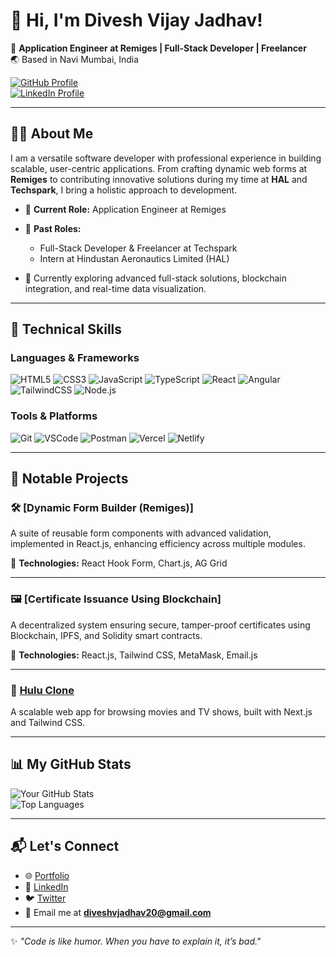# 👋 Hi, I'm Divesh Vijay Jadhav!  

🚀 **Application Engineer at Remiges | Full-Stack Developer | Freelancer**  
🌏 Based in Navi Mumbai, India  

[![GitHub Profile](https://img.shields.io/badge/-GitHub-181717?style=for-the-badge&logo=github)](https://github.com/DiveshJ8766/)  
[![LinkedIn Profile](https://img.shields.io/badge/-LinkedIn-0077B5?style=for-the-badge&logo=linkedin&logoColor=white)](https://linkedin.com/in/diveshjadhav8766/)  

---

## 🧑‍💻 About Me  

I am a versatile software developer with professional experience in building scalable, user-centric applications. From crafting dynamic web forms at **Remiges** to contributing innovative solutions during my time at **HAL** and **Techspark**, I bring a holistic approach to development.  

- 🌟 **Current Role:** Application Engineer at Remiges  
- 💼 **Past Roles:**  
  - Full-Stack Developer & Freelancer at Techspark  
  - Intern at Hindustan Aeronautics Limited (HAL)  

- 🌱 Currently exploring advanced full-stack solutions, blockchain integration, and real-time data visualization.  

---

## 🔧 Technical Skills  

### Languages & Frameworks  
![HTML5](https://img.shields.io/badge/-HTML5-E34F26?style=flat-square&logo=html5&logoColor=white)
![CSS3](https://img.shields.io/badge/-CSS3-1572B6?style=flat-square&logo=css3&logoColor=white)
![JavaScript](https://img.shields.io/badge/-JavaScript-F7DF1E?style=flat-square&logo=javascript&logoColor=black)
![TypeScript](https://img.shields.io/badge/-TypeScript-3178C6?style=flat-square&logo=typescript&logoColor=white)
![React](https://img.shields.io/badge/-React-61DAFB?style=flat-square&logo=react&logoColor=black)
![Angular](https://img.shields.io/badge/-Angular-DD0031?style=flat-square&logo=angular&logoColor=white)
![TailwindCSS](https://img.shields.io/badge/-TailwindCSS-38B2AC?style=flat-square&logo=tailwind-css&logoColor=white)
![Node.js](https://img.shields.io/badge/-Node.js-339933?style=flat-square&logo=node.js&logoColor=white)

### Tools & Platforms  
![Git](https://img.shields.io/badge/-Git-F05032?style=flat-square&logo=git&logoColor=white)
![VSCode](https://img.shields.io/badge/-VSCode-007ACC?style=flat-square&logo=visual-studio-code&logoColor=white)
![Postman](https://img.shields.io/badge/-Postman-FF6C37?style=flat-square&logo=postman&logoColor=white)
![Vercel](https://img.shields.io/badge/-Vercel-000000?style=flat-square&logo=vercel&logoColor=white)
![Netlify](https://img.shields.io/badge/-Netlify-00C7B7?style=flat-square&logo=netlify&logoColor=white)

---

## 🌟 Notable Projects  

### 🛠️ [Dynamic Form Builder (Remiges)]  
A suite of reusable form components with advanced validation, implemented in React.js, enhancing efficiency across multiple modules.  

🔗 **Technologies:** React Hook Form, Chart.js, AG Grid  

---

### 🖼️ [Certificate Issuance Using Blockchain]  
A decentralized system ensuring secure, tamper-proof certificates using Blockchain, IPFS, and Solidity smart contracts.  

🔗 **Technologies:** React.js, Tailwind CSS, MetaMask, Email.js  

---

### 🎥 [Hulu Clone](https://hulu-9alv2l0po-awesomereactproject1-gmailcom.vercel.app/)  
A scalable web app for browsing movies and TV shows, built with Next.js and Tailwind CSS.  

---

## 📊 My GitHub Stats  

![Your GitHub Stats](https://github-readme-stats.vercel.app/api?username=DiveshJ8766&show_icons=true&theme=radical)  
![Top Languages](https://github-readme-stats.vercel.app/api/top-langs/?username=DiveshJ8766&layout=compact&theme=radical)  

---

## 📬 Let's Connect  

- 🌐 [Portfolio](https://yourportfolio.com/)  
- 💼 [LinkedIn](https://linkedin.com/in/diveshjadhav8766/)  
- 🐦 [Twitter](https://twitter.com/yourhandle)  
- 📧 Email me at **diveshvjadhav20@gmail.com**  

---

✨ _"Code is like humor. When you have to explain it, it’s bad."_  

